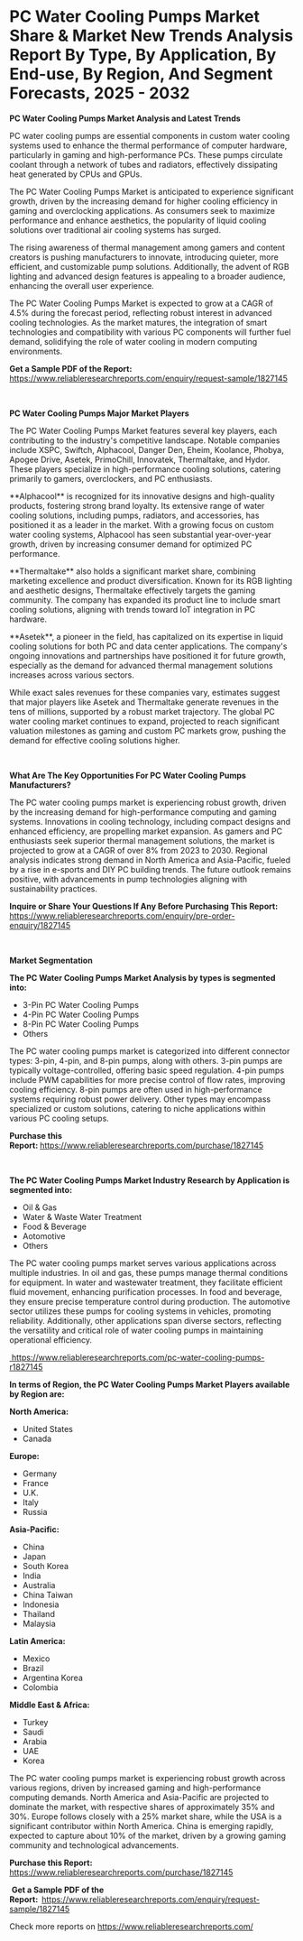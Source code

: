 <p><h1>PC Water Cooling Pumps Market Share & Market New Trends Analysis Report By Type, By Application, By End-use, By Region, And Segment Forecasts, 2025 - 2032</h1></p><p><strong>PC Water Cooling Pumps Market Analysis and Latest Trends</strong></p>
<p><p>PC water cooling pumps are essential components in custom water cooling systems used to enhance the thermal performance of computer hardware, particularly in gaming and high-performance PCs. These pumps circulate coolant through a network of tubes and radiators, effectively dissipating heat generated by CPUs and GPUs. </p><p>The PC Water Cooling Pumps Market is anticipated to experience significant growth, driven by the increasing demand for higher cooling efficiency in gaming and overclocking applications. As consumers seek to maximize performance and enhance aesthetics, the popularity of liquid cooling solutions over traditional air cooling systems has surged. </p><p>The rising awareness of thermal management among gamers and content creators is pushing manufacturers to innovate, introducing quieter, more efficient, and customizable pump solutions. Additionally, the advent of RGB lighting and advanced design features is appealing to a broader audience, enhancing the overall user experience. </p><p>The PC Water Cooling Pumps Market is expected to grow at a CAGR of 4.5% during the forecast period, reflecting robust interest in advanced cooling technologies. As the market matures, the integration of smart technologies and compatibility with various PC components will further fuel demand, solidifying the role of water cooling in modern computing environments.</p></p>
<p><strong>Get a Sample PDF of the Report:&nbsp;</strong> <a href="https://www.reliableresearchreports.com/enquiry/request-sample/1827145?utm_campaign=2230&utm_medium=2&utm_source=Github&utm_content=ia&utm_term=11042025&utm_id=pc-water-cooling-pumps">https://www.reliableresearchreports.com/enquiry/request-sample/1827145</a></p>
<p>&nbsp;</p>
<p><strong>PC Water Cooling Pumps Major Market Players</strong></p>
<p><p>The PC Water Cooling Pumps Market features several key players, each contributing to the industry's competitive landscape. Notable companies include XSPC, Swiftch, Alphacool, Danger Den, Eheim, Koolance, Phobya, Apogee Drive, Asetek, PrimoChill, Innovatek, Thermaltake, and Hydor. These players specialize in high-performance cooling solutions, catering primarily to gamers, overclockers, and PC enthusiasts.</p><p>**Alphacool** is recognized for its innovative designs and high-quality products, fostering strong brand loyalty. Its extensive range of water cooling solutions, including pumps, radiators, and accessories, has positioned it as a leader in the market. With a growing focus on custom water cooling systems, Alphacool has seen substantial year-over-year growth, driven by increasing consumer demand for optimized PC performance.</p><p>**Thermaltake** also holds a significant market share, combining marketing excellence and product diversification. Known for its RGB lighting and aesthetic designs, Thermaltake effectively targets the gaming community. The company has expanded its product line to include smart cooling solutions, aligning with trends toward IoT integration in PC hardware.</p><p>**Asetek**, a pioneer in the field, has capitalized on its expertise in liquid cooling solutions for both PC and data center applications. The company's ongoing innovations and partnerships have positioned it for future growth, especially as the demand for advanced thermal management solutions increases across various sectors.</p><p>While exact sales revenues for these companies vary, estimates suggest that major players like Asetek and Thermaltake generate revenues in the tens of millions, supported by a robust market trajectory. The global PC water cooling market continues to expand, projected to reach significant valuation milestones as gaming and custom PC markets grow, pushing the demand for effective cooling solutions higher.</p></p>
<p>&nbsp;</p>
<p><strong>What Are The Key Opportunities For PC Water Cooling Pumps Manufacturers?</strong></p>
<p><p>The PC water cooling pumps market is experiencing robust growth, driven by the increasing demand for high-performance computing and gaming systems. Innovations in cooling technology, including compact designs and enhanced efficiency, are propelling market expansion. As gamers and PC enthusiasts seek superior thermal management solutions, the market is projected to grow at a CAGR of over 8% from 2023 to 2030. Regional analysis indicates strong demand in North America and Asia-Pacific, fueled by a rise in e-sports and DIY PC building trends. The future outlook remains positive, with advancements in pump technologies aligning with sustainability practices.</p></p>
<p><strong>Inquire or Share Your Questions If Any Before Purchasing This Report:</strong> <a href="https://www.reliableresearchreports.com/enquiry/pre-order-enquiry/1827145?utm_campaign=2230&utm_medium=2&utm_source=Github&utm_content=ia&utm_term=11042025&utm_id=pc-water-cooling-pumps">https://www.reliableresearchreports.com/enquiry/pre-order-enquiry/1827145</a></p>
<p>&nbsp;</p>
<p><strong>Market Segmentation</strong></p>
<p><strong>The PC Water Cooling Pumps Market Analysis by types is segmented into:</strong></p>
<p><ul><li>3-Pin PC Water Cooling Pumps</li><li>4-Pin PC Water Cooling Pumps</li><li>8-Pin PC Water Cooling Pumps</li><li>Others</li></ul></p>
<p><p>The PC water cooling pumps market is categorized into different connector types: 3-pin, 4-pin, and 8-pin pumps, along with others. 3-pin pumps are typically voltage-controlled, offering basic speed regulation. 4-pin pumps include PWM capabilities for more precise control of flow rates, improving cooling efficiency. 8-pin pumps are often used in high-performance systems requiring robust power delivery. Other types may encompass specialized or custom solutions, catering to niche applications within various PC cooling setups.</p></p>
<p><strong>Purchase this Report:&nbsp;</strong><a href="https://www.reliableresearchreports.com/purchase/1827145?utm_campaign=2230&utm_medium=2&utm_source=Github&utm_content=ia&utm_term=11042025&utm_id=pc-water-cooling-pumps">https://www.reliableresearchreports.com/purchase/1827145</a></p>
<p>&nbsp;</p>
<p><strong>The PC Water Cooling Pumps Market Industry Research by Application is segmented into:</strong></p>
<p><ul><li>Oil & Gas</li><li>Water & Waste Water Treatment</li><li>Food & Beverage</li><li>Aotomotive</li><li>Others</li></ul></p>
<p><p>The PC water cooling pumps market serves various applications across multiple industries. In oil and gas, these pumps manage thermal conditions for equipment. In water and wastewater treatment, they facilitate efficient fluid movement, enhancing purification processes. In food and beverage, they ensure precise temperature control during production. The automotive sector utilizes these pumps for cooling systems in vehicles, promoting reliability. Additionally, other applications span diverse sectors, reflecting the versatility and critical role of water cooling pumps in maintaining operational efficiency.</p></p>
<p><a href="https://www.reliableresearchreports.com/pc-water-cooling-pumps-r1827145?utm_campaign=2230&utm_medium=2&utm_source=Github&utm_content=ia&utm_term=11042025&utm_id=pc-water-cooling-pumps">&nbsp;https://www.reliableresearchreports.com/pc-water-cooling-pumps-r1827145</a></p>
<p><strong>In terms of Region, the PC Water Cooling Pumps Market Players available by Region are:</strong></p>
<p>
    <p> <strong> North America: </strong>
        <ul>
            <li>United States</li>
            <li>Canada</li>
        </ul>
        </p> 
    <p> <strong> Europe: </strong>
        <ul>
            <li>Germany</li>
            <li>France</li>
            <li>U.K.</li>
            <li>Italy</li>
            <li>Russia</li>
        </ul>
        </p> 
    <p> <strong> Asia-Pacific: </strong>
        <ul>
            <li>China</li>
            <li>Japan</li>
            <li>South Korea</li>
            <li>India</li>
            <li>Australia</li>
            <li>China Taiwan</li>
            <li>Indonesia</li>
            <li>Thailand</li>
            <li>Malaysia</li>
        </ul>
        </p> 
    <p> <strong> Latin America: </strong>
        <ul>
            <li>Mexico</li>
            <li>Brazil</li>
            <li>Argentina Korea</li>
            <li>Colombia</li>
        </ul>
        </p> 
    <p> <strong> Middle East & Africa: </strong>
        <ul>
            <li>Turkey</li>
            <li>Saudi</li>
            <li>Arabia</li>
            <li>UAE</li>
            <li>Korea</li>
        </ul>
    </p>
    </p>
<p><p>The PC water cooling pumps market is experiencing robust growth across various regions, driven by increased gaming and high-performance computing demands. North America and Asia-Pacific are projected to dominate the market, with respective shares of approximately 35% and 30%. Europe follows closely with a 25% market share, while the USA is a significant contributor within North America. China is emerging rapidly, expected to capture about 10% of the market, driven by a growing gaming community and technological advancements.</p></p>
<p><strong>Purchase this Report: </strong><a href="https://www.reliableresearchreports.com/purchase/1827145?utm_campaign=2230&utm_medium=2&utm_source=Github&utm_content=ia&utm_term=11042025&utm_id=pc-water-cooling-pumps">https://www.reliableresearchreports.com/purchase/1827145</a></p>
<p>&nbsp;<strong>Get a Sample PDF of the Report:&nbsp;&nbsp;</strong><a href="https://www.reliableresearchreports.com/enquiry/request-sample/1827145?utm_campaign=2230&utm_medium=2&utm_source=Github&utm_content=ia&utm_term=11042025&utm_id=pc-water-cooling-pumps">https://www.reliableresearchreports.com/enquiry/request-sample/1827145</a></p>
<p><strong></strong></p>
<p>Check more reports on <a href="https://www.reliableresearchreports.com/?utm_campaign=2230&utm_medium=2&utm_source=Github&utm_content=ia&utm_term=11042025&utm_id=pc-water-cooling-pumps">https://www.reliableresearchreports.com/</a></p>